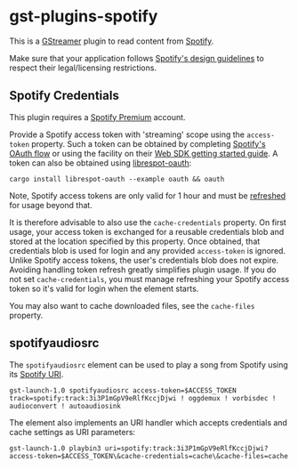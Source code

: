 # gst-plugins-spotify

This is a [GStreamer](https://gstreamer.freedesktop.org/) plugin to read content from
[Spotify](https://www.spotify.com/).

Make sure that your application follows [Spotify's design guidelines](https://developer.spotify.com/documentation/general/design-and-branding/)
to respect their legal/licensing restrictions.

## Spotify Credentials

This plugin requires a [Spotify Premium](https://www.spotify.com/premium/) account.

Provide a Spotify access token with 'streaming' scope using the `access-token` property. Such a token can be obtained by completing
[Spotify's OAuth flow](https://developer.spotify.com/documentation/web-api/concepts/authorization) or using the facility on their
[Web SDK getting started guide](https://developer.spotify.com/documentation/web-playback-sdk/tutorials/getting-started).
A token can also be obtained using [librespot-oauth](https://github.com/librespot-org/librespot/blob/dev/oauth/examples/oauth.rs):

```console
cargo install librespot-oauth --example oauth && oauth
```

Note, Spotify access tokens are only valid for 1 hour and must be [refreshed](https://developer.spotify.com/documentation/web-api/tutorials/refreshing-tokens)
for usage beyond that.

It is therefore advisable to also use the `cache-credentials` property. On first usage, your access token is exchanged for a reusable credentials blob and
stored at the location specified by this property. Once obtained, that credentials blob is used for login and any provided `access-token` is ignored.
Unlike Spotify access tokens, the user's credentials blob does not expire. Avoiding handling token refresh greatly simplifies plugin usage.
If you do not set `cache-credentials`, you must manage refreshing your Spotify access token so it's valid for login when the element starts.

You may also want to cache downloaded files, see the `cache-files` property.

## spotifyaudiosrc

The `spotifyaudiosrc` element can be used to play a song from Spotify using its [Spotify URI](https://community.spotify.com/t5/FAQs/What-s-a-Spotify-URI/ta-p/919201).

```
gst-launch-1.0 spotifyaudiosrc access-token=$ACCESS_TOKEN track=spotify:track:3i3P1mGpV9eRlfKccjDjwi ! oggdemux ! vorbisdec ! audioconvert ! autoaudiosink
```

The element also implements an URI handler which accepts credentials and cache settings as URI parameters:

```console
gst-launch-1.0 playbin3 uri=spotify:track:3i3P1mGpV9eRlfKccjDjwi?access-token=$ACCESS_TOKEN\&cache-credentials=cache\&cache-files=cache
```